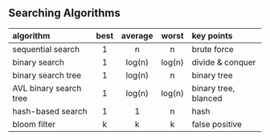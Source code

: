 ## Searching Algorithms

algorithm | best | average | worst | key points
:---------|:------:|:---------:|:-------:|:-----------
sequential search | 1 | n | n | brute force
binary search | 1 | log(n) | log(n) | divide & conquer
binary search tree | 1 | log(n) | n | binary tree
AVL binary search tree | 1 | log(n) | log(n) | binary tree, blanced
hash-based search | 1 | 1 | n | hash
bloom filter | k | k | k | false positive
